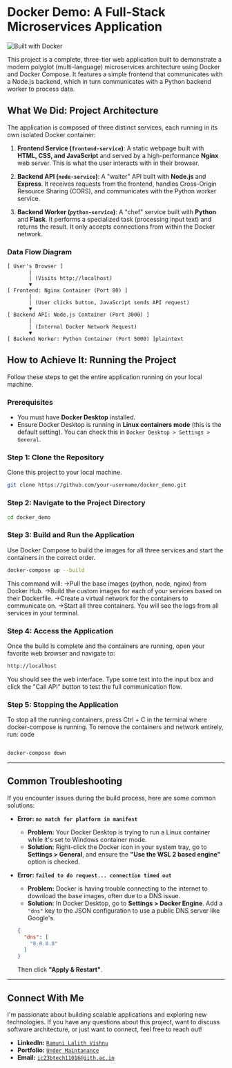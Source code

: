# Docker Demo: A Full-Stack Microservices Application

![Built with Docker](https://img.shields.io/badge/Built%20with-Docker-blue?style=for-the-badge&logo=docker)

This project is a complete, three-tier web application built to demonstrate a modern polyglot (multi-language) microservices architecture using Docker and Docker Compose. It features a simple frontend that communicates with a Node.js backend, which in turn communicates with a Python backend worker to process data.

## What We Did: Project Architecture

The application is composed of three distinct services, each running in its own isolated Docker container:

1.  **Frontend Service (`frontend-service`)**: A static webpage built with **HTML, CSS, and JavaScript** and served by a high-performance **Nginx** web server. This is what the user interacts with in their browser.

2.  **Backend API (`node-service`)**: A "waiter" API built with **Node.js** and **Express**. It receives requests from the frontend, handles Cross-Origin Resource Sharing (CORS), and communicates with the Python worker service.

3.  **Backend Worker (`python-service`)**: A "chef" service built with **Python** and **Flask**. It performs a specialized task (processing input text) and returns the result. It only accepts connections from within the Docker network.

### Data Flow Diagram

```plaintext
[ User's Browser ]
       |
       | (Visits http://localhost)
       ▼
[ Frontend: Nginx Container (Port 80) ]
       |
       | (User clicks button, JavaScript sends API request)
       ▼
[ Backend API: Node.js Container (Port 3000) ]
       |
       | (Internal Docker Network Request)
       ▼
[ Backend Worker: Python Container (Port 5000) ]plaintext

```
## How to Achieve It: Running the Project

Follow these steps to get the entire application running on your local machine.

### Prerequisites

*   You must have **Docker Desktop** installed.
*   Ensure Docker Desktop is running in **Linux containers mode** (this is the default setting). You can check this in `Docker Desktop > Settings > General`.

### Step 1: Clone the Repository

Clone this project to your local machine.

```bash
git clone https://github.com/your-username/docker_demo.git
```
### Step 2: Navigate to the Project Directory


```bash
cd docker_demo
```
### Step 3: Build and Run the Application
Use Docker Compose to build the images for all three services and start the containers in the correct order.

```bash
docker-compose up --build
```
This command will:
->Pull the base images (python, node, nginx) from Docker Hub.
->Build the custom images for each of your services based on their Dockerfile.
->Create a virtual network for the containers to communicate on.
->Start all three containers. You will see the logs from all services in your terminal.
### Step 4: Access the Application
Once the build is complete and the containers are running, open your favorite web browser and navigate to:

```bash
http://localhost
```
You should see the web interface. Type some text into the input box and click the "Call API" button to test the full communication flow.

### Step 5: Stopping the Application
To stop all the running containers, press Ctrl + C in the terminal where docker-compose is running. To remove the containers and network entirely, run:
code
```bash

docker-compose down
```
---

## Common Troubleshooting

If you encounter issues during the build process, here are some common solutions:

*   **Error: `no match for platform in manifest`**
    *   **Problem:** Your Docker Desktop is trying to run a Linux container while it's set to Windows container mode.
    *   **Solution:** Right-click the Docker icon in your system tray, go to **Settings > General**, and ensure the **"Use the WSL 2 based engine"** option is checked.

*   **Error: `failed to do request... connection timed out`**
    *   **Problem:** Docker is having trouble connecting to the internet to download the base images, often due to a DNS issue.
    *   **Solution:** In Docker Desktop, go to **Settings > Docker Engine**. Add a `"dns"` key to the JSON configuration to use a public DNS server like Google's.
      ```json
      {
        "dns": [
          "8.8.8.8"
        ]
      }
      ```
      Then click **"Apply & Restart"**.


---

## Connect With Me

I'm passionate about building scalable applications and exploring new technologies. If you have any questions about this project, want to discuss software architecture, or just want to connect, feel free to reach out!

*   **LinkedIn:** [`Ramuni Lalith Vishnu`](https://www.linkedin.com/in/ramuni-lalith-vishnu-4143ab299)
*   **Portfolio:** [`Under Maintanance`](https://your-portfolio.com)
*   **Email:** [`ic23btech11016@iith.ac.in`](ic23btech11016@iith.ac.in)
